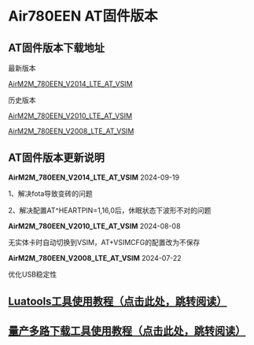 # Air780EEN AT固件版本

## AT固件版本下载地址

最新版本

[AirM2M_780EEN_V2014_LTE_AT_VSIM](https://cdn.openluat-erp.openluat.com/erp_site_file/product_file/sw_file_20240919014616_AirM2M_780EEN_V2014_LTE_AT_VSIM.zip)

历史版本

[AirM2M_780EEN_V2010_LTE_AT_VSIM](https://cdn.openluat-erp.openluat.com/erp_site_file/product_file/sw_file_20240808192348_AirM2M_780EEN_V2010_LTE_AT_VSIM.zip)

[AirM2M_780EEN_V2008_LTE_AT_VSIM](https://cdn.openluat-erp.openluat.com/erp_site_file/product_file/sw_file_20240722232057_AirM2M_780EEN_V2008_LTE_AT_VSIM.zip)

## AT固件版本更新说明

**AirM2M_780EEN_V2014_LTE_AT_VSIM** 2024-09-19

1、解决fota导致变砖的问题

2、解决配置AT^HEARTPIN=1,16,0后，休眠状态下波形不对的问题

**AirM2M_780EEN_V2010_LTE_AT_VSIM** 2024-08-08

无实体卡时自动切换到VSIM，AT+VSIMCFG的配置改为不保存

**AirM2M_780EEN_V2008_LTE_AT_VSIM** 2024-07-22

优化USB稳定性

## [Luatools工具使用教程（点击此处，跳转阅读）](https://docs.openluat.com/Luatools/)

## [量产多路下载工具使用教程（点击此处，跳转阅读）](https://docs.openluat.com/multi_download/)
